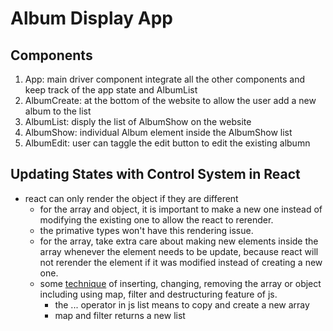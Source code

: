 # Album Display App
## Components
1. App: main driver component integrate all the other components and  keep track of the app state
and AlbumList
2. AlbumCreate: at the bottom of the website to allow the user add a new album 
to the list 
3. AlbumList: disply the list of AlbumShow on the website
4. AlbumShow: individual Album element inside the AlbumShow list
5. AlbumEdit: user can taggle the edit button to edit the existing albumn

## Updating States with Control System in React
- react can only render the object if they are different
    - for the array and object, it is important to make a new one instead of
    modifying the existing one to allow the react to rerender.
    - the primative types won't have this rendering issue.
    - for the array, take extra care about making new elements inside the array
    whenever the element needs to be update, because react will not rerender 
    the element if it was modified instead of creating a new one.
    - some [technique](https://state-updates.vercel.app/) of 
    inserting, changing, removing the array or object including using map, 
    filter and destructuring feature of js. 
        - the ... operator in js list means to copy and create a new array
        - map and filter returns a new list
